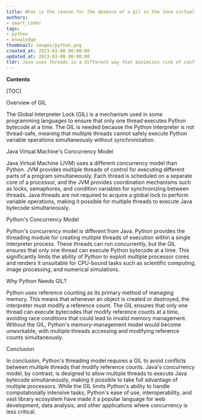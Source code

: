 ```yaml
---
title: What is the reason for the absence of a gil in the Java virtual machine, and why is it essential for Python to have one?
authors:
- smart_coder
tags:
- python
- knowledge
thumbnail: images/python.png
created_at: 2023-03-08 00:00:00
updated_at: 2023-03-08 00:00:00
tldr: Java uses threads in a different way that minimizes risk of conflicting data, while Python uses a global interpreter lock to prevent concurrent access to its memory state.
---
```


**Contents**

[TOC]

Overview of GIL 

The Global Interpreter Lock (GIL) is a mechanism used in some programming languages to ensure that only one thread executes Python bytecode at a time. The GIL is needed because the Python interpreter is not thread-safe, meaning that multiple threads cannot safely execute Python variable operations simultaneously without synchronization. 

Java Virtual Machine's Concurrency Model 

Java Virtual Machine (JVM) uses a different concurrency model than Python. JVM provides multiple threads of control for executing different parts of a program simultaneously. Each thread is scheduled on a separate core of a processor, and the JVM provides coordination mechanisms such as locks, semaphores, and condition variables for synchronizing between threads. Java threads are not required to acquire a global lock to perform variable operations, making it possible for multiple threads to execute Java bytecode simultaneously.

Python's Concurrency Model

Python's concurrency model is different from Java. Python provides the threading module for creating multiple threads of execution within a single interpreter process. These threads can run concurrently, but the GIL ensures that only one thread can execute Python bytecode at a time. This significantly limits the ability of Python to exploit multiple processor cores and renders it unsuitable for CPU-bound tasks such as scientific computing, image processing, and numerical simulations.

Why Python Needs GIL? 

Python uses reference counting as its primary method of managing memory. This means that whenever an object is created or destroyed, the interpreter must modify a reference count. The GIL ensures that only one thread can execute bytecodes that modify reference counts at a time, avoiding race conditions that could lead to invalid memory management. Without the GIL, Python's memory-management model would become unworkable, with multiple threads accessing and modifying reference counts simultaneously.

Conclusion 

In conclusion, Python's threading model requires a GIL to avoid conflicts between multiple threads that modify reference counts. Java's concurrency model, by contrast, is designed to allow multiple threads to execute Java bytecode simultaneously, making it possible to take full advantage of multiple processors. While the GIL limits Python's ability to handle computationally intensive tasks, Python's ease of use, interoperability, and vast library ecosystem have made it a popular language for web development, data analysis, and other applications where concurrency is less critical.
